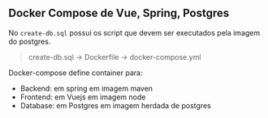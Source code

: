 ## Docker Compose de Vue, Spring, Postgres

No `create-db.sql` possui os script que devem ser executados pela imagem do postgres.

> create-db.sql  ->  Dockerfile  ->  docker-compose.yml

Docker-compose define container para:
* Backend: em spring em imagem maven
* Frontend: em Vuejs em imagem node
* Database: em Postgres em imagem herdada de postgres